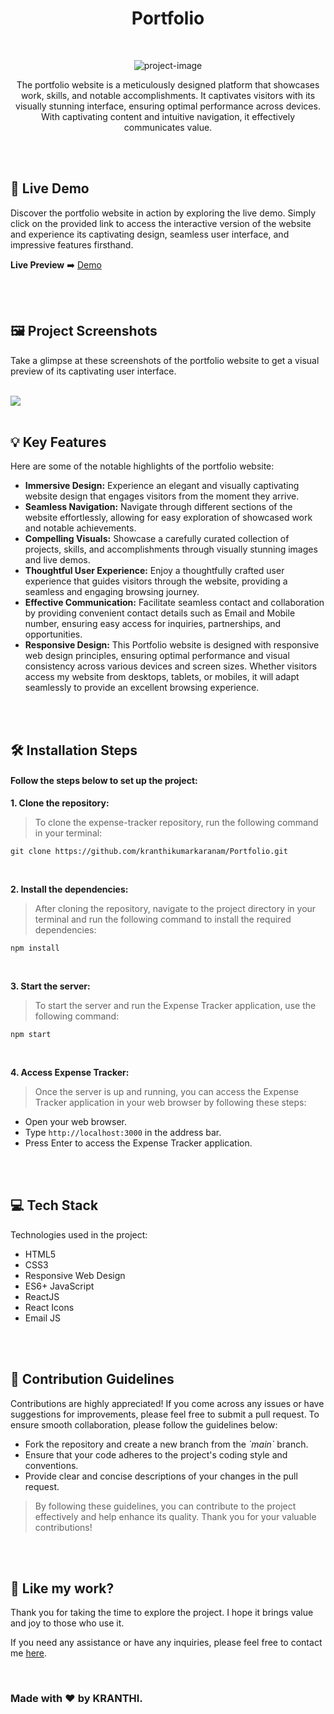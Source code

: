 <h1 align="center" id="title">Portfolio</h1>

<br>

<p align="center"><img src="https://socialify.git.ci/kranthikumarkaranam/Portfolio/image?description=1&amp;descriptionEditable=Showcasing%20Skills%20and%20Achievements%3A%20Building%20a%20Professional%20Portfolio&amp;font=Raleway&amp;language=1&amp;name=1&amp;owner=1&amp;pattern=Signal&amp;theme=Auto" alt="project-image"></p>

<p align="center" id="description" >The portfolio website is a meticulously designed platform that showcases work, skills, and notable accomplishments. It captivates visitors with its visually stunning interface, ensuring optimal performance across devices. With captivating content and intuitive navigation, it effectively communicates value.</p>

<br>
<br>

<h2>🚀 Live Demo</h2>

<p>Discover the portfolio website in action by exploring the live demo. Simply click on the provided link to access the interactive version of the website and experience its captivating design, seamless user interface, and impressive features firsthand.</p>

**Live Preview** ➡️ <a href="https://kranthi-kumar.netlify.app/" target="_blank" rel="noopener noreferrer">Demo</a>

<br>
<br>

<h2>🖼️ Project Screenshots</h2>

<p>Take a glimpse at these screenshots of the portfolio website to get a visual preview of its captivating user interface.</p>

<br>

<img src="https://raw.githubusercontent.com/kranthikumarkaranam/assets/main/Portfolio.png?token=GHSAT0AAAAAACBJ6QG5VHU35NPZR4IVELO2ZDQGKIA" width="auto" height="auto">
  
<br>
<br>

<h2>💡 Key Features</h2>

Here are some of the notable highlights of the portfolio website:

* __Immersive Design:__ Experience an elegant and visually captivating website design that engages visitors from the moment they arrive.
* __Seamless Navigation:__ Navigate through different sections of the website effortlessly, allowing for easy exploration of showcased work and notable achievements.
* __Compelling Visuals:__ Showcase a carefully curated collection of projects, skills, and accomplishments through visually stunning images and live demos.
* __Thoughtful User Experience:__ Enjoy a thoughtfully crafted user experience that guides visitors through the website, providing a seamless and engaging browsing journey.
* __Effective Communication:__ Facilitate seamless contact and collaboration by providing convenient contact details such as Email and Mobile number, ensuring easy access for inquiries, partnerships, and opportunities.
* __Responsive Design:__ This Portfolio website is designed with responsive web design principles, ensuring optimal performance and visual consistency across various devices and screen sizes. Whether visitors access my website from desktops, tablets, or mobiles, it will adapt seamlessly to provide an excellent browsing experience.

<br>
<br>

<h2>🛠️ Installation Steps</h2>
<h4>Follow the steps below to set up the project:</h4>

<p style="font-weight: bold;">1. Clone the repository:</p>

> To clone the expense-tracker repository, run the following command in your terminal:

```
git clone https://github.com/kranthikumarkaranam/Portfolio.git
```

<br>

<p style="font-weight: bold;">2. Install the dependencies:</p>

> After cloning the repository, navigate to the project directory in your terminal and run the following command to install the required dependencies:

```
npm install
```

<br>

<p style="font-weight: bold;">3. Start the server:</p>

> To start the server and run the Expense Tracker application, use the following command:


```
npm start
```

<br>

<p style="font-weight: bold;">4. Access Expense Tracker:</p>

> Once the server is up and running, you can access the Expense Tracker application in your web browser by following these steps:

* Open your web browser.
* Type `http://localhost:3000` in the address bar.
* Press Enter to access the Expense Tracker application.

<br>
<br>

<h2>💻 Tech Stack</h2>

Technologies used in the project:

* HTML5
* CSS3
* Responsive Web Design
* ES6+ JavaScript
* ReactJS
* React Icons
* Email JS

<br>
<br>

<h2>🍰 Contribution Guidelines</h2>

Contributions are highly appreciated! If you come across any issues or have suggestions for improvements, please feel free to submit a pull request. To ensure smooth collaboration, please follow the guidelines below:

* Fork the repository and create a new branch from the _\`main\`_ branch.
* Ensure that your code adheres to the project's coding style and conventions.
* Provide clear and concise descriptions of your changes in the pull request.

> By following these guidelines, you can contribute to the project effectively and help enhance its quality. Thank you for your valuable contributions!

<br>
<br>

<h2>💖 Like my work?</h2>

<P>Thank you for taking the time to explore the project. I hope it brings value and joy to those who use it.</P>

<p>If you need any assistance or have any inquiries, please feel free to contact me <a href="mailto:2019271@iiitdmj.ac.in" target="_blank" rel="noopener noreferrer">here</a>.</p>

<br>

<h3>Made with ❤️ by KRANTHI.</h3>

<br>
